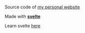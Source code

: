 Source code of [my personal website](https://zlby.me)

Made with **[svelte](https://svelte.dev)**

Learn svelte [here](https://svelte.dev)

